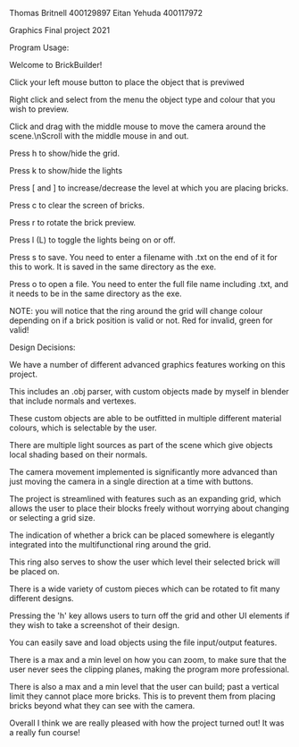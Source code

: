 Thomas Britnell 400129897
Eitan Yehuda 400117972


Graphics Final project 2021


Program Usage:

Welcome to BrickBuilder!

Click your left mouse button to place the object that is previwed

Right click and select from the menu the object type and colour that you wish to preview.

Click and drag with the middle mouse to move the camera around the scene.\nScroll with the middle mouse in and out.

Press h to show/hide the grid.

Press k to show/hide the lights

Press [ and ] to increase/decrease the level at which you are placing bricks.

Press c to clear the screen of bricks.

Press r to rotate the brick preview.

Press l (L) to toggle the lights being on or off.

Press s to save. You need to enter a filename with .txt on the end of it for this to work. It is saved in the same directory as the exe.

Press o to open a file. You need to enter the full file name including .txt, and it needs to be in the same directory as the exe.

NOTE: you will notice that the ring around the grid will change colour depending on if a brick position is valid or not. Red for invalid, green for valid!



Design Decisions:


We have a number of different advanced graphics features working on this project.

This includes an .obj parser, with custom objects made by myself in blender that include normals and vertexes. 

These custom objects are able to be outfitted in multiple different material colours, which is selectable by the user.

There are multiple light sources as part of the scene which give objects local shading based on their normals. 

The camera movement implemented is significantly more advanced than just moving the camera in a single direction at a time with buttons. 

The project is streamlined with features such as an expanding grid, which allows the user to place their blocks freely without worrying about changing or selecting a grid size. 

The indication of whether a brick can be placed somewhere is elegantly integrated into the multifunctional ring around the grid.

This ring also serves to show the user which level their selected brick will be placed on. 

There is a wide variety of custom pieces which can be rotated to fit many different designs. 

Pressing the 'h' key allows users to turn off the grid and other UI elements if they wish to take a screenshot of their design.

You can easily save and load objects using the file input/output features. 

There is a max and a min level on how you can zoom, to make sure that the user never sees the clipping planes, making the program more professional.

There is also a max and a min level that the user can build; past a vertical limit they cannot place more bricks. This is to prevent them from placing bricks beyond what they can see with the camera.

Overall I think we are really pleased with how the project turned out! It was a really fun course! 